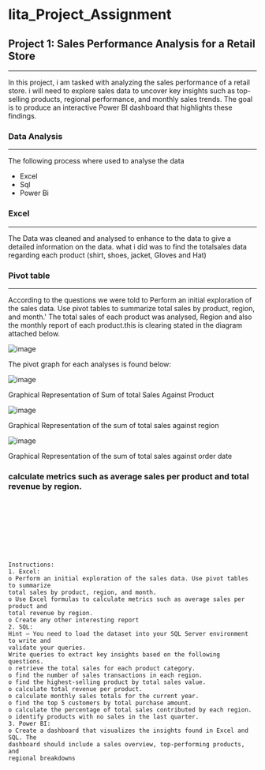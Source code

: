 # lita_Project_Assignment
## Project 1: Sales Performance Analysis for a Retail Store
----
 In this project, i am tasked with analyzing the sales performance of a retail store. 
i will need to explore sales data to uncover key insights such as top-selling products, regional 
performance, and monthly sales trends. The goal is to produce an interactive Power BI 
dashboard that highlights these findings.
### Data Analysis
---
The following process where used to analyse the data
- Excel
- Sql
- Power Bi

### Excel
---
The Data was cleaned and analysed to enhance to the data to give a detailed information on the data.
what i did was to find the totalsales data regarding each product (shirt, shoes, jacket, Gloves and Hat)

### Pivot table
---
According to the questions we were told to Perform an initial exploration of the sales data. Use pivot tables to summarize 
total sales by product, region, and month.'
The total sales of each product was analysed, Region and also the monthly report of each product.this is clearing stated in the diagram attached below.

![image](https://github.com/user-attachments/assets/28df454e-a386-4cca-899b-da994ca7d11f)

The pivot graph for each analyses is found below:

![image](https://github.com/user-attachments/assets/6589cde7-dfd5-4547-9c8a-25dd3ff677cf)

Graphical Representation of Sum of total Sales Against Product 

![image](https://github.com/user-attachments/assets/ede9d1a0-4203-4caa-afac-b6a64610cee8)

Graphical Representation of the sum of total sales against region

![image](https://github.com/user-attachments/assets/6a2f77c4-9dd9-4c89-9bac-75a44dfe301c)

Graphical Representation of the sum of total sales against order date

### calculate metrics such as average sales per product and total revenue by region.
```Averageif(C2:C50001,C2,H2:H50001)









Instructions:
1. Excel:
o Perform an initial exploration of the sales data. Use pivot tables to summarize 
total sales by product, region, and month.
o Use Excel formulas to calculate metrics such as average sales per product and 
total revenue by region.
o Create any other interesting report
2. SQL:
Hint – You need to load the dataset into your SQL Server environment to write and 
validate your queries.
Write queries to extract key insights based on the following questions. 
o retrieve the total sales for each product category.
o find the number of sales transactions in each region.
o find the highest-selling product by total sales value.
o calculate total revenue per product.
o calculate monthly sales totals for the current year.
o find the top 5 customers by total purchase amount.
o calculate the percentage of total sales contributed by each region.
o identify products with no sales in the last quarter.
3. Power BI:
o Create a dashboard that visualizes the insights found in Excel and SQL. The 
dashboard should include a sales overview, top-performing products, and 
regional breakdowns
